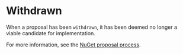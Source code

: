 # Withdrawn

When a proposal has been `withdrawn`, it has been deemed no longer a viable candidate for implementation.

For more information, see the [NuGet proposal process](https://github.com/NuGet/Home/tree/proposals-cleanup/meta#nuget-proposal-process).